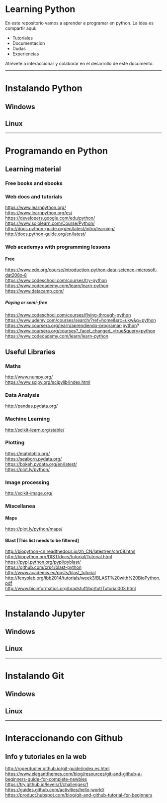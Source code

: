 # Learning Python

En este repositorio vamos a aprender a programar en python.
La idea es compartir aquí:
- Tutoriales
- Documentacion
- Dudas
- Experiencias

Atrévete a interaccionar y colaborar en el desarrollo de este documento.

----

# Instalando Python

## Windows

## Linux

----

# Programando en Python

## Learning material

### Free books and ebooks

### Web docs and tutorials
https://www.learnpython.org/ \
https://www.learnpython.org/es/ \
https://developers.google.com/edu/python/ \
https://www.sololearn.com/Course/Python/ \
http://docs.python-guide.org/en/latest/intro/learning/ \
http://docs.python-guide.org/en/latest/

### Web academys with programming lessons

#### Free
https://www.edx.org/course/introduction-python-data-science-microsoft-dat208x-8 \
https://www.codeschool.com/courses/try-python \
https://www.codecademy.com/learn/learn-python \
https://www.datacamp.com/

##### Paying or semi-free
https://www.codeschool.com/courses/flying-through-python \
https://www.udemy.com/courses/search/?ref=home&src=ukw&q=python \
https://www.coursera.org/learn/aprendiendo-programar-python? \
https://www.coursera.org/courses?_facet_changed_=true&query=python \
https://www.codecademy.com/learn/learn-python

## Useful Libraries

### Maths
http://www.numpy.org/ \
https://www.scipy.org/scipylib/index.html

### Data Analysis
http://pandas.pydata.org/ 

### Machine Learning
http://scikit-learn.org/stable/ 

### Plotting
https://matplotlib.org/ \
https://seaborn.pydata.org/ \
https://bokeh.pydata.org/en/latest/ \
https://plot.ly/python/

### Image processing
http://scikit-image.org/ 

### Miscellanea

#### Maps
https://plot.ly/python/maps/ 

#### Blast [This list needs to be filtered]
http://biopython-cn.readthedocs.io/zh_CN/latest/en/chr08.html \
http://biopython.org/DIST/docs/tutorial/Tutorial.html \
https://pypi.python.org/pypi/pyblast/ \
https://github.com/crs4/blast-python \
http://www.academis.eu/posts/blast_tutorial \
http://fenyolab.org/ibb2014/tutorials/week3/BLAST%20with%20BioPython.pdf \
http://www.bioinformatics.org/bradstuff/bp/tut/Tutorial003.html

----

# Instalando Jupyter

## Windows

## Linux

----

# Instalando Git

## Windows

## Linux

----

# Interaccionando con Github
## Info y tutoriales en la web
http://rogerdudler.github.io/git-guide/index.es.html \
https://www.elegantthemes.com/blog/resources/git-and-github-a-beginners-guide-for-complete-newbies \
https://try.github.io/levels/1/challenges/1 \
https://guides.github.com/activities/hello-world/ \
https://product.hubspot.com/blog/git-and-github-tutorial-for-beginners
